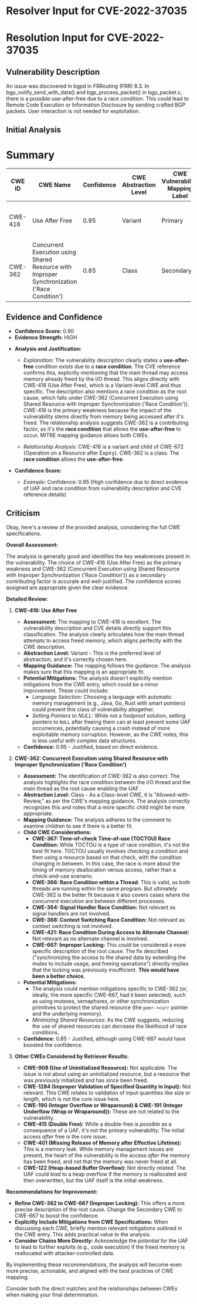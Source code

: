 # Resolver Input for CVE-2022-37035

# Resolution Input for CVE-2022-37035

## Vulnerability Description
An issue was discovered in bgpd in FRRouting (FRR) 8.3. In bgp_notify_send_with_data() and bgp_process_packet() in bgp_packet.c, there is a possible use-after-free due to a race condition. This could lead to Remote Code Execution or Information Disclosure by sending crafted BGP packets. User interaction is not needed for exploitation.

## Initial Analysis
# Summary
| CWE ID | CWE Name | Confidence | CWE Abstraction Level | CWE Vulnerability Mapping Label | CWE-Vulnerability Mapping Notes |
|---|---|---|---|---|---|
| CWE-416 | Use After Free | 0.95 | Variant | Primary | The core issue is a use-after-free condition. |
| CWE-362 | Concurrent Execution using Shared Resource with Improper Synchronization ('Race Condition') | 0.85 | Class | Secondary | The use-after-free is caused by a race condition. |

## Evidence and Confidence

*   **Confidence Score:** 0.90
*   **Evidence Strength:** HIGH

- **Analysis and Justification:**
  - *Explanation:* The vulnerability description clearly states a **use-after-free** condition exists due to a **race condition**. The CVE reference confirms this, explicitly mentioning that the main thread may access memory already freed by the I/O thread. This aligns directly with CWE-416 (Use After Free), which is a Variant-level CWE and thus specific. The description also mentions a race condition as the root cause, which falls under CWE-362 (Concurrent Execution using Shared Resource with Improper Synchronization ('Race Condition')). CWE-416 is the primary weakness because the impact of the vulnerability stems directly from memory being accessed after it's freed. The relationship analysis suggests CWE-362 is a contributing factor, as it's the **race condition** that allows the **use-after-free** to occur. MITRE mapping guidance allows both CWEs.

  - *Relationship Analysis:* CWE-416 is a variant and child of CWE-672 (Operation on a Resource after Expiry). CWE-362 is a class. The **race condition** allows the **use-after-free**.

- **Confidence Score:**
  - *Example:* Confidence: 0.95 (High confidence due to direct evidence of UAF and race condition from vulnerability description and CVE reference details)

## Criticism
Okay, here's a review of the provided analysis, considering the full CWE specifications.

**Overall Assessment:**

The analysis is generally good and identifies the key weaknesses present in the vulnerability. The choice of CWE-416 (Use After Free) as the primary weakness and CWE-362 (Concurrent Execution using Shared Resource with Improper Synchronization ('Race Condition')) as a secondary contributing factor is accurate and well-justified. The confidence scores assigned are appropriate given the clear evidence.

**Detailed Review:**

1.  **CWE-416: Use After Free**

    *   **Assessment:** The mapping to CWE-416 is excellent. The vulnerability description and CVE details directly support this classification. The analysis clearly articulates how the main thread attempts to access freed memory, which aligns perfectly with the CWE description.
    *   **Abstraction Level:** Variant - This is the preferred level of abstraction, and it's correctly chosen here.
    *   **Mapping Guidance:** The mapping follows the guidance: The analysis makes sure that this mapping is an appropriate fit.
    *   **Potential Mitigations:**  The analysis doesn't explicitly mention mitigations from the CWE entry, which could be a minor improvement.  These could include:
        *   *Language Selection:*  Choosing a language with automatic memory management (e.g., Java, Go, Rust with smart pointers) could prevent this class of vulnerability altogether.
        *   *Setting Pointers to NULL:*  While not a foolproof solution, setting pointers to `NULL` after freeing them can at least prevent some UAF occurrences, potentially causing a crash instead of more exploitable memory corruption. However, as the CWE notes, this is less useful with complex data structures.
    *   **Confidence:** 0.95 - Justified, based on direct evidence.

2.  **CWE-362: Concurrent Execution using Shared Resource with Improper Synchronization ('Race Condition')**

    *   **Assessment:**  The identification of CWE-362 is also correct. The analysis highlights the race condition between the I/O thread and the main thread as the root cause enabling the UAF.
    *   **Abstraction Level:** Class -  As a Class-level CWE, it is "Allowed-with-Review," as per the CWE's mapping guidance.  The analysis correctly recognizes this and notes that a more specific child might be more appropriate.
    *   **Mapping Guidance:** The analysis adheres to the comment to examine children to see if there is a better fit.
    *  **Child CWE Considerations:**
        *   **CWE-367: Time-of-check Time-of-use (TOCTOU) Race Condition:** While TOCTOU is a type of race condition, it's not the best fit here. TOCTOU usually involves checking a condition and then using a resource based on that check, with the condition changing in between.  In this case, the race is more about the timing of memory deallocation versus access, rather than a check-and-use scenario.
        *   **CWE-366: Race Condition within a Thread**: This is valid, as both threads are running within the same program. But ultimately CWE-362 is the better fit because it also covers cases where the concurrent execution are between different processes.
        *   **CWE-364: Signal Handler Race Condition:**  Not relevant as signal handlers are not involved.
        *   **CWE-368: Context Switching Race Condition:** Not relevant as context switching is not involved.
        *   **CWE-421: Race Condition During Access to Alternate Channel:** Not relevant as no alternate channel is involved.
        *   **CWE-667: Improper Locking:** This could be considered a more specific description of the root cause.  The fix described ("synchronizing the access to the shared data by extending the mutex to include usage, and freeing operations") directly implies that the locking was previously insufficient. **This would have been a better choice.**
    *   **Potential Mitigations:**
        *   The analysis could mention mitigations specific to CWE-362 (or, ideally, the more specific CWE-667, had it been selected), such as using mutexes, semaphores, or other synchronization primitives to protect the shared resource (the `peer->curr` pointer and the underlying memory).
        *   *Minimizing Shared Resources:* As the CWE suggests, reducing the use of shared resources can decrease the likelihood of race conditions.
    *   **Confidence:** 0.85 - Justified, although using CWE-667 would have boosted the confidence.

3.  **Other CWEs Considered by Retriever Results:**

    *   **CWE-908 (Use of Uninitialized Resource):** Not applicable. The issue is not about using an uninitialized resource, but a resource that was *previously* initialized and has since been freed.
    *   **CWE-1284 (Improper Validation of Specified Quantity in Input):** Not relevant. This CWE relates to validation of input quantities like size or length, which is not the core issue here.
    *   **CWE-190 (Integer Overflow or Wraparound) & CWE-191 (Integer Underflow (Wrap or Wraparound)):** These are not related to the vulnerability.
    *   **CWE-415 (Double Free):**  While a double-free is *possible* as a consequence of a UAF, it's not the primary vulnerability. The initial access *after* free is the core issue.
    *   **CWE-401 (Missing Release of Memory after Effective Lifetime):** This is a memory leak. While memory management issues are present, the heart of the vulnerability is the access *after* the memory has been freed, and not that the memory was never freed at all.
    *   **CWE-122 (Heap-based Buffer Overflow):** Not directly related. The UAF could *lead* to a heap overflow if the memory is reallocated and then overwritten, but the UAF itself is the initial weakness.

**Recommendations for Improvement:**

*   **Refine CWE-362 to CWE-667 (Improper Locking):**  This offers a more precise description of the root cause. Change the Secondary CWE to CWE-667 to boost the confidence.
*   **Explicitly Include Mitigations from CWE Specifications:**  When discussing each CWE, briefly mention relevant mitigations outlined in the CWE entry. This adds practical value to the analysis.
*   **Consider Chains More Directly:** Acknowledge the *potential* for the UAF to lead to further exploits (e.g., code execution) if the freed memory is reallocated with attacker-controlled data.

By implementing these recommendations, the analysis will become even more precise, actionable, and aligned with the best practices of CWE mapping.

Consider both the direct matches and the relationships between CWEs
when making your final determination.
        